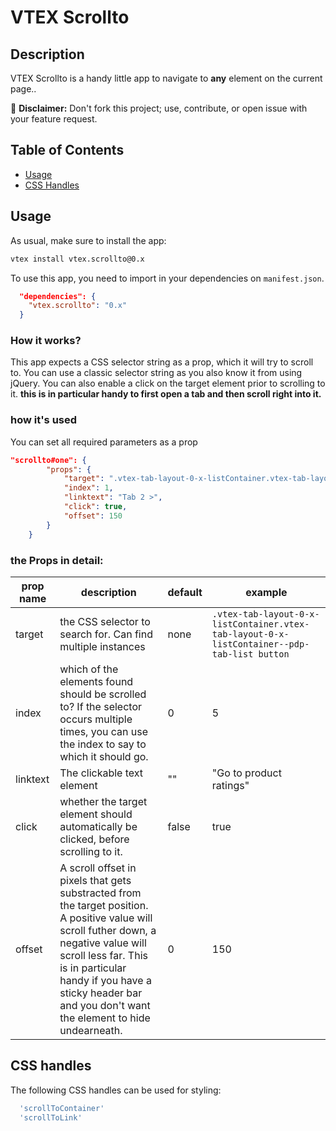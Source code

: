 # VTEX Scrollto

## Description

VTEX Scrollto is a handy little app to navigate to **any** element on the current page..

:loudspeaker: **Disclaimer:** Don't fork this project; use, contribute, or open issue with your feature request.

## Table of Contents

- [Usage](#usage)
- [CSS Handles](#css-handles)


## Usage
As usual, make sure to install the app:

```bash
vtex install vtex.scrollto@0.x
```

To use this app, you need to import in your dependencies on `manifest.json`.

```json
  "dependencies": {
    "vtex.scrollto": "0.x"
  }
```

### How it works?
This app expects a CSS selector string as a prop, which it will try to scroll to. You can use a classic selector string as you also know it from using jQuery.
You can also enable a click on the target element prior to scrolling to it.
**this is in particular handy to first open a tab and then scroll right into it.**


### how it's used
You can set all required parameters as a prop

```json
"scrollto#one": {
		"props": {
			"target": ".vtex-tab-layout-0-x-listContainer.vtex-tab-layout-0-x-listContainer--pdp-tab-list button",
			"index": 1,
			"linktext": "Tab 2 >",
			"click": true,
			"offset": 150
		}
	}
```


### the Props in detail:
| prop name | description | default | example | 
| --- | --- | --- | --- | 
| target | the CSS selector to search for. Can find multiple instances | none | `.vtex-tab-layout-0-x-listContainer.vtex-tab-layout-0-x-listContainer--pdp-tab-list button` | 
| index | which of the elements found should be scrolled to? If the selector occurs multiple times, you can use the index to say to which it should go.  | 0 | 5 | 
| linktext | The clickable text element | "" | "Go to product ratings" | 
| click | whether the target element should automatically be clicked, before scrolling to it. | false | true | 
| offset | A scroll offset in pixels that gets substracted from the target position. A positive value will scroll futher down,  a negative value will scroll less far. This is in particular handy if you have a sticky header bar and you don't want the element to hide undearneath. | 0 | 150 | 

## CSS handles
The following CSS handles can be used for styling:

```js
  'scrollToContainer'
  'scrollToLink'
```




